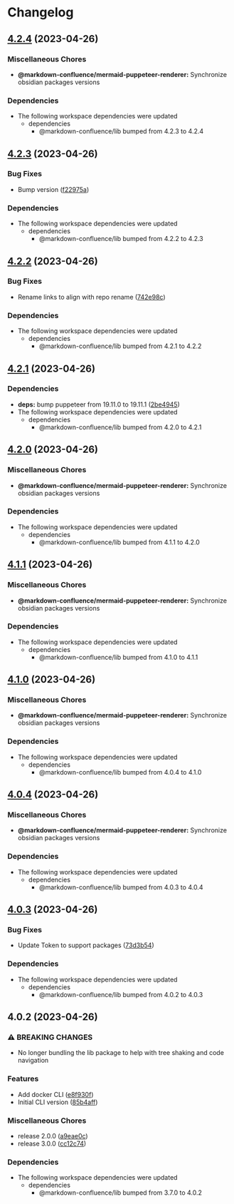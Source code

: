 # Changelog

## [4.2.4](https://github.com/markdown-confluence/markdown-confluence/compare/@markdown-confluence/mermaid-puppeteer-renderer-v4.2.3...@markdown-confluence/mermaid-puppeteer-renderer-v4.2.4) (2023-04-26)


### Miscellaneous Chores

* **@markdown-confluence/mermaid-puppeteer-renderer:** Synchronize obsidian packages versions


### Dependencies

* The following workspace dependencies were updated
  * dependencies
    * @markdown-confluence/lib bumped from 4.2.3 to 4.2.4

## [4.2.3](https://github.com/markdown-confluence/markdown-confluence/compare/@markdown-confluence/mermaid-puppeteer-renderer-v4.2.2...@markdown-confluence/mermaid-puppeteer-renderer-v4.2.3) (2023-04-26)


### Bug Fixes

* Bump version ([f22975a](https://github.com/markdown-confluence/markdown-confluence/commit/f22975a0899fa895b06f6ec3be6046d7958e08d5))


### Dependencies

* The following workspace dependencies were updated
  * dependencies
    * @markdown-confluence/lib bumped from 4.2.2 to 4.2.3

## [4.2.2](https://github.com/markdown-confluence/markdown-confluence/compare/@markdown-confluence/mermaid-puppeteer-renderer-v4.2.1...@markdown-confluence/mermaid-puppeteer-renderer-v4.2.2) (2023-04-26)


### Bug Fixes

* Rename links to align with repo rename ([742e98c](https://github.com/markdown-confluence/markdown-confluence/commit/742e98c3b6d29caab074e7a09d744120069b2d99))


### Dependencies

* The following workspace dependencies were updated
  * dependencies
    * @markdown-confluence/lib bumped from 4.2.1 to 4.2.2

## [4.2.1](https://github.com/markdown-confluence/markdown-confluence/compare/@markdown-confluence/mermaid-puppeteer-renderer-v4.2.0...@markdown-confluence/mermaid-puppeteer-renderer-v4.2.1) (2023-04-26)


### Dependencies

* **deps:** bump puppeteer from 19.11.0 to 19.11.1 ([2be4945](https://github.com/markdown-confluence/markdown-confluence/commit/2be4945c2682109f5742fdb8b8d5d3b32c7b0edc))
* The following workspace dependencies were updated
  * dependencies
    * @markdown-confluence/lib bumped from 4.2.0 to 4.2.1

## [4.2.0](https://github.com/markdown-confluence/markdown-confluence/compare/@markdown-confluence/mermaid-puppeteer-renderer-v4.1.1...@markdown-confluence/mermaid-puppeteer-renderer-v4.2.0) (2023-04-26)


### Miscellaneous Chores

* **@markdown-confluence/mermaid-puppeteer-renderer:** Synchronize obsidian packages versions


### Dependencies

* The following workspace dependencies were updated
  * dependencies
    * @markdown-confluence/lib bumped from 4.1.1 to 4.2.0

## [4.1.1](https://github.com/markdown-confluence/markdown-confluence/compare/@markdown-confluence/mermaid-puppeteer-renderer-v4.1.0...@markdown-confluence/mermaid-puppeteer-renderer-v4.1.1) (2023-04-26)


### Miscellaneous Chores

* **@markdown-confluence/mermaid-puppeteer-renderer:** Synchronize obsidian packages versions


### Dependencies

* The following workspace dependencies were updated
  * dependencies
    * @markdown-confluence/lib bumped from 4.1.0 to 4.1.1

## [4.1.0](https://github.com/markdown-confluence/markdown-confluence/compare/@markdown-confluence/mermaid-puppeteer-renderer-v4.0.4...@markdown-confluence/mermaid-puppeteer-renderer-v4.1.0) (2023-04-26)


### Miscellaneous Chores

* **@markdown-confluence/mermaid-puppeteer-renderer:** Synchronize obsidian packages versions


### Dependencies

* The following workspace dependencies were updated
  * dependencies
    * @markdown-confluence/lib bumped from 4.0.4 to 4.1.0

## [4.0.4](https://github.com/markdown-confluence/markdown-confluence/compare/@markdown-confluence/mermaid-puppeteer-renderer-v4.0.3...@markdown-confluence/mermaid-puppeteer-renderer-v4.0.4) (2023-04-26)


### Miscellaneous Chores

* **@markdown-confluence/mermaid-puppeteer-renderer:** Synchronize obsidian packages versions


### Dependencies

* The following workspace dependencies were updated
  * dependencies
    * @markdown-confluence/lib bumped from 4.0.3 to 4.0.4

## [4.0.3](https://github.com/markdown-confluence/markdown-confluence/compare/@markdown-confluence/mermaid-puppeteer-renderer-v4.0.2...@markdown-confluence/mermaid-puppeteer-renderer-v4.0.3) (2023-04-26)


### Bug Fixes

* Update Token to support packages ([73d3b54](https://github.com/markdown-confluence/markdown-confluence/commit/73d3b544781c927cf847dfe34e839201cb5b92d2))


### Dependencies

* The following workspace dependencies were updated
  * dependencies
    * @markdown-confluence/lib bumped from 4.0.2 to 4.0.3

## 4.0.2 (2023-04-26)


### ⚠ BREAKING CHANGES

* No longer bundling the lib package to help with tree shaking and code navigation

### Features

* Add docker CLI ([e8f930f](https://github.com/markdown-confluence/markdown-confluence/commit/e8f930fbeb612152cf19f5b387fb322b4c82bc5e))
* Initial CLI version ([85b4aff](https://github.com/markdown-confluence/markdown-confluence/commit/85b4aff13921accf6dd376e18929f3a19087757e))


### Miscellaneous Chores

* release 2.0.0 ([a9eae0c](https://github.com/markdown-confluence/markdown-confluence/commit/a9eae0cf43f20e3eb57096792c78f7215e6f2dd0))
* release 3.0.0 ([cc12c74](https://github.com/markdown-confluence/markdown-confluence/commit/cc12c74227dd7f6f0ed2d52b5120d7b727aa37a1))


### Dependencies

* The following workspace dependencies were updated
  * dependencies
    * @markdown-confluence/lib bumped from 3.7.0 to 4.0.2
